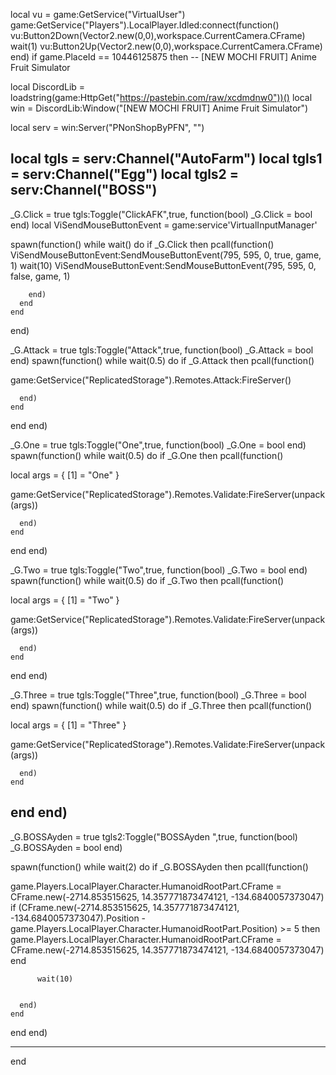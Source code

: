 
local vu = game:GetService("VirtualUser")
game:GetService("Players").LocalPlayer.Idled:connect(function()
   vu:Button2Down(Vector2.new(0,0),workspace.CurrentCamera.CFrame)
   wait(1)
   vu:Button2Up(Vector2.new(0,0),workspace.CurrentCamera.CFrame)
end)
if game.PlaceId == 10446125875 then -- [NEW MOCHI FRUIT] Anime Fruit Simulator
 

local DiscordLib = loadstring(game:HttpGet("https://pastebin.com/raw/xcdmdnw0"))()
local win = DiscordLib:Window("[NEW MOCHI FRUIT] Anime Fruit Simulator")

local serv = win:Server("PNonShopByPFN", "")



local tgls = serv:Channel("AutoFarm")
local tgls1 = serv:Channel("Egg")
local tgls2 = serv:Channel("BOSS")
-----------------------------------------------------------------------------
_G.Click = true
tgls:Toggle("ClickAFK",true, function(bool)
   _G.Click = bool
end)
local ViSendMouseButtonEvent = game:service'VirtualInputManager'

spawn(function()
    while wait() do
      if _G.Click then
        pcall(function()
            ViSendMouseButtonEvent:SendMouseButtonEvent(795, 595, 0, true, game, 1)
wait(10)
ViSendMouseButtonEvent:SendMouseButtonEvent(795, 595, 0, false, game, 1)    
            
        end)
      end
    end
end)

_G.Attack = true
tgls:Toggle("Attack",true, function(bool)
  _G.Attack = bool
end)
spawn(function()
  while wait(0.5) do
    if _G.Attack then
      pcall(function() 
         
game:GetService("ReplicatedStorage").Remotes.Attack:FireServer()
         
      end)
    end
  end
end)

_G.One = true
tgls:Toggle("One",true, function(bool)
  _G.One = bool
end)
spawn(function()
  while wait(0.5) do
    if _G.One then
      pcall(function() 
          


local args = {
   [1] = "One"
}

game:GetService("ReplicatedStorage").Remotes.Validate:FireServer(unpack(args))

        

           
          
      end)
    end
  end
end)

_G.Two = true
tgls:Toggle("Two",true, function(bool)
  _G.Two = bool
end)
spawn(function()
  while wait(0.5) do
    if _G.Two then
      pcall(function() 
          
local args = {
   [1] = "Two"
}

game:GetService("ReplicatedStorage").Remotes.Validate:FireServer(unpack(args))
       
          
      end)
    end
  end
end)

_G.Three = true
tgls:Toggle("Three",true, function(bool)
  _G.Three = bool
end)
spawn(function()
  while wait(0.5) do
    if _G.Three then
      pcall(function() 
          

local args = {
   [1] = "Three"
}

game:GetService("ReplicatedStorage").Remotes.Validate:FireServer(unpack(args))

       
          
      end)
    end
  end
end)
-----------------------------------------------------------------------------
_G.BOSSAyden = true
tgls2:Toggle("BOSSAyden ",true, function(bool)
  _G.BOSSAyden = bool
end)
    
spawn(function()
  while wait(2) do
    if _G.BOSSAyden then
      pcall(function() 
          

game.Players.LocalPlayer.Character.HumanoidRootPart.CFrame = CFrame.new(-2714.853515625, 14.357771873474121, -134.6840057373047)
if (CFrame.new(-2714.853515625, 14.357771873474121, -134.6840057373047).Position - game.Players.LocalPlayer.Character.HumanoidRootPart.Position) >= 5 then
game.Players.LocalPlayer.Character.HumanoidRootPart.CFrame = CFrame.new(-2714.853515625, 14.357771873474121, -134.6840057373047)
end


          wait(10)
          
          
      end)
    end
  end
end) 


----
end
  
